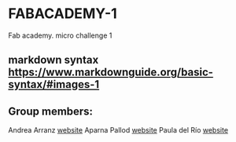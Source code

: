 # FABACADEMY-1
Fab academy. micro challenge 1

## markdown syntax https://www.markdownguide.org/basic-syntax/#images-1

## Group members: 
Andrea Arranz [website](https://andrea-arranz.github.io/website/)
Aparna Pallod [website](https://understood-lint-c6a.notion.site/b919878341cf404bad0df8a4e28ccdf3?v=854afea31dc74448b07f3ecc4f47a6f5)
Paula del Río [website](https://paula-delrio-arteaga.github.io/mdef/index.html)

##
